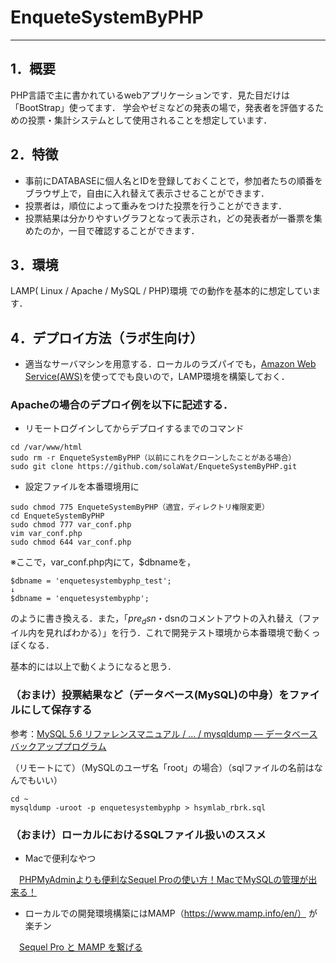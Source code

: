 # EnqueteSystemByPHP
---

## 1．概要
PHP言語で主に書かれているwebアプリケーションです．見た目だけは「BootStrap」使ってます．
学会やゼミなどの発表の場で，発表者を評価するための投票・集計システムとして使用されることを想定しています．

## 2．特徴
* 事前にDATABASEに個人名とIDを登録しておくことで，参加者たちの順番をブラウザ上で，自由に入れ替えて表示させることができます．
* 投票者は，順位によって重みをつけた投票を行うことができます．
* 投票結果は分かりやすいグラフとなって表示され，どの発表者が一番票を集めたのか，一目で確認することができます．

## 3．環境
 LAMP( Linux / Apache / MySQL / PHP)環境 での動作を基本的に想定しています．

## 4．デプロイ方法（ラボ生向け）
* 適当なサーバマシンを用意する．ローカルのラズパイでも，[Amazon Web Service(AWS)](https://docs.aws.amazon.com/ja_jp/AWSEC2/latest/UserGuide/ec2-tutorials.html)を使ってでも良いので，LAMP環境を構築しておく．
### Apacheの場合のデプロイ例を以下に記述する．
* リモートログインしてからデプロイするまでのコマンド
```
cd /var/www/html
sudo rm -r EnqueteSystemByPHP（以前にこれをクローンしたことがある場合）
sudo git clone https://github.com/solaWat/EnqueteSystemByPHP.git
```
* 設定ファイルを本番環境用に
```
sudo chmod 775 EnqueteSystemByPHP（適宜，ディレクトリ権限変更）
cd EnqueteSystemByPHP
sudo chmod 777 var_conf.php 
vim var_conf.php
sudo chmod 644 var_conf.php
```
※ここで，var_conf.php内にて，$dbnameを，
```
$dbname = 'enquetesystembyphp_test';
↓
$dbname = 'enquetesystembyphp';
```
のように書き換える．また，「$pre_dsn・$dsnのコメントアウトの入れ替え（ファイル内を見ればわかる）」を行う．これで開発テスト環境から本番環境で動くっぽくなる．

基本的には以上で動くようになると思う．

### （おまけ）投票結果など（データベース(MySQL)の中身）をファイルにして保存する
参考：[MySQL 5.6 リファレンスマニュアル  /  ...  /  mysqldump — データベースバックアッププログラム](https://dev.mysql.com/doc/refman/5.6/ja/mysqldump.html)

（リモートにて）（MySQLのユーザ名「root」の場合）（sqlファイルの名前はなんでもいい）
```
cd ~
mysqldump -uroot -p enquetesystembyphp > hsymlab_rbrk.sql
```
### （おまけ）ローカルにおけるSQLファイル扱いのススメ
* Macで便利なやつ

　[PHPMyAdminよりも便利なSequel Proの使い方！MacでMySQLの管理が出来る！](https://iritec.jp/web_service/6065/)

* ローカルでの開発環境構築にはMAMP（https://www.mamp.info/en/） が楽チン

　[Sequel Pro と MAMP を繋げる](https://sequelpro.com/docs/get-started/get-connected/mamp)


